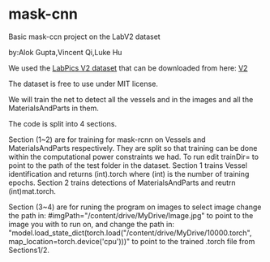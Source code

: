 # mask-cnn
Basic mask-ccn project on the LabV2 dataset

by:Alok Gupta,Vincent Qi,Luke Hu

We used the [LabPics V2 dataset](https://www.cs.toronto.edu/chemselfies/) that can be downloaded from here: [V2](https://zenodo.org/record/4736111/files/LabPicsChemistry.zip?download=1)

The dataset is free to use under MIT license.

We will train the net to detect all the vessels and in the images and all the MaterialsAndParts in them.

The code is split into 4 sections. 

Section (1~2) are for training for mask-rcnn on Vessels and MaterialsAndParts respectively. They are split so that training can be done within the computational power constraints we had. To run edit trainDir= to point to the path of the test folder in the dataset. Section 1 trains Vessel identification and returns (int).torch where (int) is the number of training epochs. Section 2 trains detections of MaterialsAndParts and reutrn (int)mat.torch.

Section (3~4) are for runing the program on images to select image change the path in: #imgPath="/content/drive/MyDrive/Image.jpg" to point to the image you with to run on, and change the path in: "model.load_state_dict(torch.load("/content/drive/MyDrive/10000.torch", map_location=torch.device('cpu')))" to point to the trained .torch file from Sections1/2.


